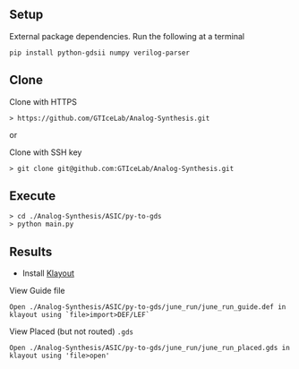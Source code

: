 ## Setup
External package dependencies. Run the following at a terminal

```
pip install python-gdsii numpy verilog-parser
```

## Clone
Clone with HTTPS
```
> https://github.com/GTIceLab/Analog-Synthesis.git
```
or

Clone with SSH key
```
> git clone git@github.com:GTIceLab/Analog-Synthesis.git
```


## Execute
```
> cd ./Analog-Synthesis/ASIC/py-to-gds
> python main.py
```

## Results
- Install [Klayout](https://www.klayout.de/build.html)


View Guide file
```
Open ./Analog-Synthesis/ASIC/py-to-gds/june_run/june_run_guide.def in klayout using `file>import>DEF/LEF`
```

View Placed (but not routed) `.gds`
```
Open ./Analog-Synthesis/ASIC/py-to-gds/june_run/june_run_placed.gds in klayout using 'file>open'
```